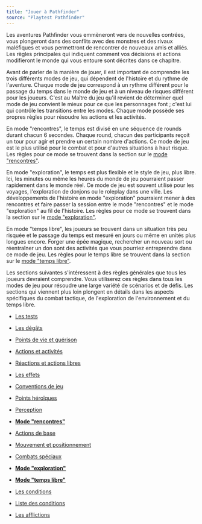 ```yaml
---
title: "Jouer à Pathfinder"
source: "Playtest Pathfinder"
---
```


Les aventures Pathfinder vous emmèneront vers de nouvelles contrées, vous plongeront dans des conflits avec des monstres et des rivaux maléfiques et vous permettront de rencontrer de nouveaux amis et alliés. Les règles principales qui indiquent comment vos décisions et actions modifieront le monde qui vous entoure sont décrites dans ce chapitre.

Avant de parler de la manière de jouer, il est important de comprendre les trois différents modes de jeu, qui dépendent de l'histoire et du rythme de l'aventure. Chaque mode de jeu correspond à un rythme différent pour le passage du temps dans le monde de jeu et à un niveau de risques différent pour les joueurs. C'est au Maître du jeu qu'il revient de déterminer quel mode de jeu convient le mieux pour ce que les personnages font ; c'est lui qui contrôle les transitions entre les modes. Chaque mode possède ses propres règles pour résoudre les actions et les activités.

En mode "rencontres", le temps est divisé en une séquence de rounds durant chacun 6 secondes. Chaque round, chacun des participants reçoit un tour pour agir et prendre un certain nombre d'actions. Ce mode de jeu est le plus utilisé pour le combat et pour d'autres situations à haut risque. Les règles pour ce mode se trouvent dans la section sur le [mode "rencontres"](mode-rencontres.html).

En mode "exploration", le temps est plus flexible et le style de jeu, plus libre. Ici, les minutes ou même les heures du monde de jeu pourraient passer rapidement dans le monde réel. Ce mode de jeu est souvent utilisé pour les voyages, l'exploration de donjons ou le roleplay dans une ville. Les développements de l'histoire en mode "exploration" pourraient mener à des rencontres et faire passer la session entre le mode "rencontres" et le mode "exploration" au fil de l'histoire. Les règles pour ce mode se trouvent dans la section sur le [mode "exploration"](mode-exploration.html).

En mode "temps libre", les joueurs se trouvent dans un situation très peu risquée et le passage du temps est mesuré en jours ou même en unités plus longues encore. Forger une épée magique, rechercher un nouveau sort ou réentraîner un don sont des activités que vous pourriez entreprendre dans ce mode de jeu. Les règles pour le temps libre se trouvent dans la section sur le [mode "temps libre"](mode-temps-libre.html).

Les sections suivantes s'intéressent à des règles générales que tous les joueurs devraient comprendre. Vous utiliserez ces règles dans tous les modes de jeu pour résoudre une large variété de scénarios et de défis. Les sections qui viennent plus loin plongent en détails dans les aspects spécifiques du combat tactique, de l'exploration de l'environnement et du temps libre.

* <a href="{{ '/ch9-jouer-à-pathfinder/tests.html' | relative_url }}">Les tests</a>
* <a href="{{ '/ch9-jouer-à-pathfinder/dégâts.html' | relative_url }}">Les dégâts</a>
* <a href="{{ '/ch9-jouer-à-pathfinder/points-de-vie-et-guérison.html' | relative_url }}">Points de vie et guérison</a>
* <a href="{{ '/ch9-jouer-à-pathfinder/actions-et-activités.html' | relative_url }}">Actions et activités</a>
* <a href="{{ '/ch9-jouer-à-pathfinder/réactions-et-actions-libres.html' | relative_url }}">Réactions et actions libres</a>
* <a href="{{ '/ch9-jouer-à-pathfinder/effets.html' | relative_url }}">Les effets</a>
* <a href="{{ '/ch9-jouer-à-pathfinder/conventions-de-jeu.html' | relative_url }}">Conventions de jeu</a>
* <a href="{{ '/ch9-jouer-à-pathfinder/points-héroïques.html' | relative_url }}">Points héroïques</a>
* <a href="{{ '/ch9-jouer-à-pathfinder/perception.html' | relative_url }}">Perception</a>

* <a href="{{ '/ch9-jouer-à-pathfinder/mode-rencontres.html' | relative_url }}"><strong>Mode "rencontres"</strong></a>
* <a href="{{ '/ch9-jouer-à-pathfinder/actions-de-base.html' | relative_url }}">Actions de base</a>
* <a href="{{ '/ch9-jouer-à-pathfinder/mouvement-et-positionnement.html' | relative_url }}">Mouvement et positionnement</a>
* <a href="{{ '/ch9-jouer-à-pathfinder/combats-spéciaux.html' | relative_url }}">Combats spéciaux</a>

* <a href="{{ '/ch9-jouer-à-pathfinder/mode-exploration.html' | relative_url }}"><strong>Mode "exploration"</strong></a>

* <a href="{{ '/ch9-jouer-à-pathfinder/mode-temps-libre.html' | relative_url }}"><strong>Mode "temps libre"</strong></a>

* <a href="{{ '/ch9-jouer-à-pathfinder/conditions.html' | relative_url }}">Les conditions</a>
* <a href="{{ '/ch9-jouer-à-pathfinder/liste-des-conditions.html' | relative_url }}">Liste des conditions</a>
* <a href="{{ '/ch9-jouer-à-pathfinder/afflictions.html' | relative_url }}">Les afflictions</a>

